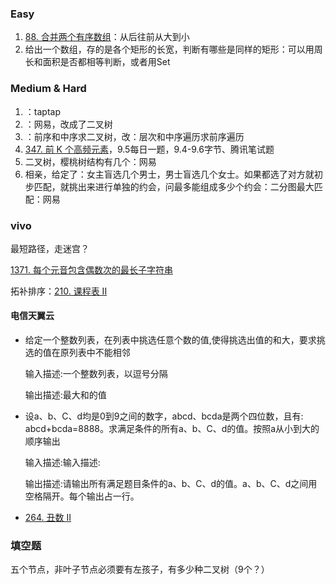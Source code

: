 ### Easy

1. [88. 合并两个有序数组](https://leetcode-cn.com/problems/merge-sorted-array/)：从后往前从大到小
2. 给出一个数组，存的是各个矩形的长宽，判断有哪些是同样的矩形：可以用周长和面积是否都相等判断，或者用Set



### Medium & Hard

1. ：taptap
2.  ：网易，改成了二叉树
3. ：前序和中序求二叉树，改：层次和中序遍历求前序遍历
4. [347. 前 K 个高频元素](https://leetcode-cn.com/problems/top-k-frequent-elements/)，9.5每日一题，9.4-9.6字节、腾讯笔试题
5. 二叉树，樱桃树结构有几个：网易 
6. 相亲，给定了：女主盲选几个男士，男士盲选几个女士。如果都选了对方就初步匹配，就挑出来进行单独的约会，问最多能组成多少个约会：二分图最大匹配：网易



### vivo

最短路径，走迷宫？

[1371. 每个元音包含偶数次的最长子字符串](https://leetcode-cn.com/problems/find-the-longest-substring-containing-vowels-in-even-counts/)

拓补排序：[210. 课程表 II](https://leetcode-cn.com/problems/course-schedule-ii/)



#### 电信天翼云

- 给定一个整数列表，在列表中挑选任意个数的值,使得挑选出值的和大，要求挑选的值在原列表中不能相邻

  输入描述:一个整数列表，以逗号分隔

  输出描述:最大和的值

- 设a、b、C、d均是0到9之间的数字，abcd、bcda是两个四位数，且有: abcd+bcda=8888。求满足条件的所有a、b、C、d的值。按照a从小到大的顺序输出

  输入描述:输入描述:

  输出描述:请输出所有满足题目条件的a、b、C、d的值。a、b、C、d之间用空格隔开。每个输出占一行。

- [264. 丑数 II](https://leetcode-cn.com/problems/ugly-number-ii/)



### 填空题

五个节点，非叶子节点必须要有左孩子，有多少种二叉树（9个？）


